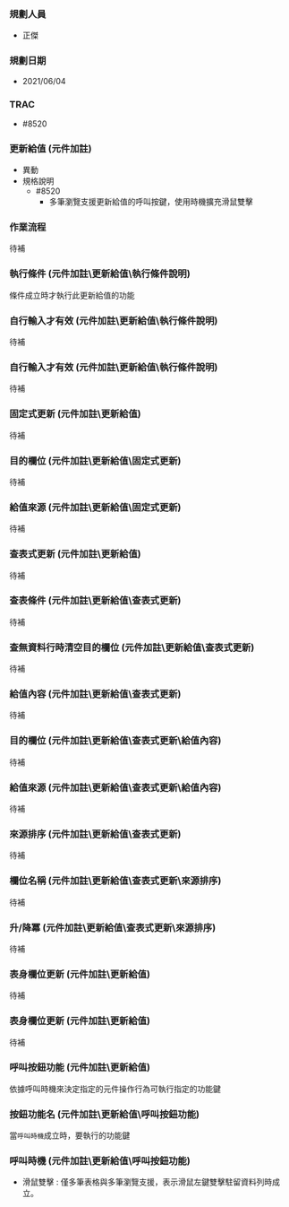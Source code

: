 ### <div id="user">規劃人員</div>
* 正傑

### <div id="updatedate">規劃日期</div>
* 2021/06/04

### <div id="trac">TRAC</div>
* #8520

### <div id="updatevalue">更新給值 <path>(元件加註)</path></div>
* 異動
* 規格說明
    * #8520
        * 多筆瀏覽支援更新給值的呼叫按鍵，使用時機擴充滑鼠雙擊

### <div id="workflow">作業流程</div>
待補

### <div id="updatevalue_cond">執行條件 <path>(元件加註\更新給值\執行條件說明)</path></div>
條件成立時才執行此更新給值的功能

### <div id="updatevalue_inputself">自行輸入才有效 <path>(元件加註\更新給值\執行條件說明)</path></div>
待補

### <div id="updatevalue_inputself">自行輸入才有效 <path>(元件加註\更新給值\執行條件說明)</path></div>
待補

### <div id="updatevalue_fixupdate">固定式更新 <path>(元件加註\更新給值)</path></div>
待補

### <div id="updatevalue_fixupdate_targetfield">目的欄位 <path>(元件加註\更新給值\固定式更新)</path></div>
待補

### <div id="updatevalue_fixupdate_source">給值來源 <path>(元件加註\更新給值\固定式更新)</path></div>
待補

### <div id="updatevalue_queryupdate">查表式更新 <path>(元件加註\更新給值)</path></div>
待補

### <div id="updatevalue_queryupdate_cond">查表條件 <path>(元件加註\更新給值\查表式更新)</path></div>
待補

### <div id="updatevalue_queryupdate_clearfield">查無資料行時清空目的欄位 <path>(元件加註\更新給值\查表式更新)</path></div>
待補

### <div id="updatevalue_queryupdate_value">給值內容 <path>(元件加註\更新給值\查表式更新)</path></div>
待補

### <div id="updatevalue_queryupdate_value_target">目的欄位 <path>(元件加註\更新給值\查表式更新\給值內容)</path></div>
待補

### <div id="updatevalue_queryupdate_value_source">給值來源 <path>(元件加註\更新給值\查表式更新\給值內容)</path></div>
待補

### <div id="updatevalue_queryupdate_sort">來源排序 <path>(元件加註\更新給值\查表式更新)</path></div>
待補

### <div id="updatevalue_queryupdate_field">欄位名稱 <path>(元件加註\更新給值\查表式更新\來源排序)</path></div>
待補

### <div id="updatevalue_queryupdate_asc">升/降冪 <path>(元件加註\更新給值\查表式更新\來源排序)</path></div>
待補

### <div id="updatevalue_updatechild">表身欄位更新 <path>(元件加註\更新給值)</path></div>
待補

### <div id="updatevalue_updatechild">表身欄位更新 <path>(元件加註\更新給值)</path></div>
待補

### <div id="updatevalue_callfunc">呼叫按鈕功能 <path>(元件加註\更新給值)</path></div>
依據呼叫時機來決定指定的元件操作行為可執行指定的功能鍵

### <div id="updatevalue_callfunc_funkey">按鈕功能名 <path>(元件加註\更新給值\呼叫按鈕功能)</path></div>
當`呼叫時機`成立時，要執行的功能鍵

### <div id="updatevalue_callfunc_time">呼叫時機 <path>(元件加註\更新給值\呼叫按鈕功能)</path></div>
* 滑鼠雙擊 : 僅多筆表格與多筆瀏覽支援，表示滑鼠左鍵雙擊駐留資料列時成立。